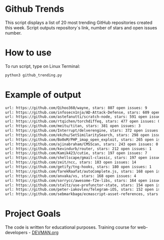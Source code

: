 # Github Trends

This script displays a list of 20 most trending GitHub repositories created this week. Script outputs repository`s link, number of stars and open issues number.

# How to use
To run script, type on Linux Terminal:
```bash
python3 github_trending.py
```
# Example of output
```bash
url: https://github.com/Qihoo360/wayne, stars: 807 open issues: 9
url: https://github.com/infosecn1nja/AD-Attack-Defense, stars: 609 open issues: 1
url: https://github.com/astefanutti/scratch-node, stars: 591 open issues: 1
url: https://github.com/rtqichen/torchdiffeq, stars: 477 open issues: 0
url: https://github.com/meitu/titan, stars: 381 open issues: 3
url: https://github.com/Interrupt/delverengine, stars: 372 open issues: 4
url: https://github.com/ekzhu/SetSimilaritySearch, stars: 298 open issues: 0
url: https://github.com/Bo0oM/PHP_imap_open_exploit, stars: 265 open issues: 0
url: https://github.com/ajinabraham/CMSScan, stars: 243 open issues: 0
url: https://github.com/kevindurb/router, stars: 212 open issues: 1
url: https://github.com/Kamik423/cutie, stars: 197 open issues: 7
url: https://github.com/shellscape/gmail-classic, stars: 197 open issues: 0
url: https://github.com/zeit/ncc, stars: 183 open issues: 14
url: https://github.com/getify/tng-hooks, stars: 180 open issues: 1
url: https://github.com/TarekRaafat/autoComplete.js, stars: 168 open issues: 0
url: https://github.com/anvaka/vs, stars: 168 open issues: 4
url: https://github.com/sorrycc/awesome-f2e-libs, stars: 164 open issues: 0
url: https://github.com/staltz/use-profunctor-state, stars: 154 open issues: 0
url: https://github.com/peter-iakovlev/Telegram-iOS, stars: 152 open issues: 4
url: https://github.com/sebmarkbage/ecmascript-asset-references, stars: 141 open issues: 7
```

# Project Goals

The code is written for educational purposes. Training course for web-developers - [DEVMAN.org](https://devman.org)
